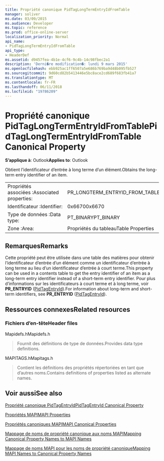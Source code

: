 ```yaml
---
title: Propriété canonique PidTagLongTermEntryIdFromTable
manager: soliver
ms.date: 03/09/2015
ms.audience: Developer
ms.topic: reference
ms.prod: office-online-server
localization_priority: Normal
api_name:
- PidTagLongTermEntryIdFromTable
api_type:
- HeaderDef
ms.assetid: d9457fea-4b1e-4cf6-9c4b-14c98fbec2a1
description: 'Derni�re modification�: lundi 9 mars 2015'
ms.openlocfilehash: ebb925ac1ff6507a5e686b769ba9d48b095fb527
ms.sourcegitcommit: 9d60cd82b5413446e5bc8ace2cd689f683fb41a7
ms.translationtype: MT
ms.contentlocale: fr-FR
ms.lasthandoff: 06/11/2018
ms.locfileid: "19786209"
---
```

# <a name="pidtaglongtermentryidfromtable-canonical-property"></a><span data-ttu-id="91697-103">Propriété canonique PidTagLongTermEntryIdFromTable</span><span class="sxs-lookup"><span data-stu-id="91697-103">PidTagLongTermEntryIdFromTable Canonical Property</span></span>

  
  
<span data-ttu-id="91697-104">**S’applique à**: Outlook</span><span class="sxs-lookup"><span data-stu-id="91697-104">**Applies to**: Outlook</span></span> 
  
<span data-ttu-id="91697-105">Obtient l’identificateur d’entrée à long terme d’un élément.</span><span class="sxs-lookup"><span data-stu-id="91697-105">Obtains the long- term entry identifier of an item.</span></span>
  
|||
|:-----|:-----|
|<span data-ttu-id="91697-106">Propriétés associées :</span><span class="sxs-lookup"><span data-stu-id="91697-106">Associated properties:</span></span>  <br/> |<span data-ttu-id="91697-107">PR_LONGTERM_ENTRYID_FROM_TABLE</span><span class="sxs-lookup"><span data-stu-id="91697-107">PR_LONGTERM_ENTRYID_FROM_TABLE</span></span>  <br/> |
|<span data-ttu-id="91697-108">Identificateur :</span><span class="sxs-lookup"><span data-stu-id="91697-108">Identifier:</span></span>  <br/> |<span data-ttu-id="91697-109">0x6670</span><span class="sxs-lookup"><span data-stu-id="91697-109">0x6670</span></span>  <br/> |
|<span data-ttu-id="91697-110">Type de données :</span><span class="sxs-lookup"><span data-stu-id="91697-110">Data type:</span></span>  <br/> |<span data-ttu-id="91697-111">PT_BINARY</span><span class="sxs-lookup"><span data-stu-id="91697-111">PT_BINARY</span></span>  <br/> |
|<span data-ttu-id="91697-112">Zone :</span><span class="sxs-lookup"><span data-stu-id="91697-112">Area:</span></span>  <br/> |<span data-ttu-id="91697-113">Propriétés du tableau</span><span class="sxs-lookup"><span data-stu-id="91697-113">Table Properties</span></span>  <br/> |
   
## <a name="remarks"></a><span data-ttu-id="91697-114">Remarques</span><span class="sxs-lookup"><span data-stu-id="91697-114">Remarks</span></span>

<span data-ttu-id="91697-115">Cette propriété peut être utilisée dans une table des matières pour obtenir l’identificateur d’entrée d’un élément comme un identificateur d’entrée à long terme au lieu d’un identificateur d’entrée à court terme.</span><span class="sxs-lookup"><span data-stu-id="91697-115">This property can be used in a contents table to get the entry identifier of an item as a long-term entry identifier instead of a short-term entry identifier.</span></span> <span data-ttu-id="91697-116">Pour plus d’informations sur les identificateurs à court terme et à long terme, voir **PR_ENTRYID** ([PidTagEntryId](pidtagentryid-canonical-property.md)).</span><span class="sxs-lookup"><span data-stu-id="91697-116">For information about long-term and short-term identifiers, see **PR_ENTRYID** ([PidTagEntryId](pidtagentryid-canonical-property.md)).</span></span>
  
## <a name="related-resources"></a><span data-ttu-id="91697-117">Ressources connexes</span><span class="sxs-lookup"><span data-stu-id="91697-117">Related resources</span></span>

### <a name="header-files"></a><span data-ttu-id="91697-118">Fichiers d’en-tête</span><span class="sxs-lookup"><span data-stu-id="91697-118">Header files</span></span>

<span data-ttu-id="91697-119">Mapidefs.h</span><span class="sxs-lookup"><span data-stu-id="91697-119">Mapidefs.h</span></span>
  
> <span data-ttu-id="91697-120">Fournit des définitions de type de données.</span><span class="sxs-lookup"><span data-stu-id="91697-120">Provides data type definitions.</span></span>
    
<span data-ttu-id="91697-121">MAPITAGS.h</span><span class="sxs-lookup"><span data-stu-id="91697-121">Mapitags.h</span></span>
  
> <span data-ttu-id="91697-122">Contient les définitions des propriétés répertoriées en tant que d’autres noms.</span><span class="sxs-lookup"><span data-stu-id="91697-122">Contains definitions of properties listed as alternate names.</span></span>
    
## <a name="see-also"></a><span data-ttu-id="91697-123">Voir aussi</span><span class="sxs-lookup"><span data-stu-id="91697-123">See also</span></span>



[<span data-ttu-id="91697-124">Propriété canonique PidTagEntryId</span><span class="sxs-lookup"><span data-stu-id="91697-124">PidTagEntryId Canonical Property</span></span>](pidtagentryid-canonical-property.md)


[<span data-ttu-id="91697-125">Propriétés MAPI</span><span class="sxs-lookup"><span data-stu-id="91697-125">MAPI Properties</span></span>](mapi-properties.md)
  
[<span data-ttu-id="91697-126">Propriétés canoniques MAPI</span><span class="sxs-lookup"><span data-stu-id="91697-126">MAPI Canonical Properties</span></span>](mapi-canonical-properties.md)
  
[<span data-ttu-id="91697-127">Mappage de noms de propriété canonique aux noms MAPI</span><span class="sxs-lookup"><span data-stu-id="91697-127">Mapping Canonical Property Names to MAPI Names</span></span>](mapping-canonical-property-names-to-mapi-names.md)
  
[<span data-ttu-id="91697-128">Mappage de noms MAPI pour les noms de propriété canonique</span><span class="sxs-lookup"><span data-stu-id="91697-128">Mapping MAPI Names to Canonical Property Names</span></span>](mapping-mapi-names-to-canonical-property-names.md)


